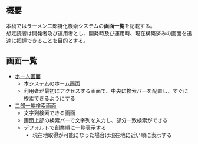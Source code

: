 ## 概要
本稿ではラーメン二郎特化検索システムの**画面一覧**を記載する。  
想定読者は開発者及び運用者とし、開発時及び運用時、現在構築済みの画面を迅速に把握できることを目的とする。

## 画面一覧
- [ホーム画面](./各画面設計/ホーム画面)
  - 本システムのホーム画面
  - 利用者が最初にアクセスする画面で、中央に検索バーを配置し、すぐに検索できるようにする
- [二郎一覧検索画面](./各画面設計/二郎一覧検索画面)
  - 文字列検索できる画面
  - 画面上部の検索バーで文字列を入力し、部分一致検索ができる
  - デフォルトで創業順に一覧表示する
    - 現在地取得が可能になった場合は現在地に近い順に表示する
